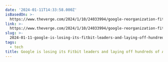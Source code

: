 ```yaml
---
date: '2024-01-11T14:33:58.000Z'
isBasedOn: >-
  https://www.theverge.com/2024/1/10/24033994/google-reorganization-fitbit-park-friedman-ar-layoffs
link: >-
  https://www.theverge.com/2024/1/10/24033994/google-reorganization-fitbit-park-friedman-ar-layoffs
slug: >-
  2024-01-11-google-is-losing-its-fitbit-leaders-and-laying-off-hundreds-of-ar-employees
tags:
  - tech
title: Google is losing its Fitbit leaders and laying off hundreds of AR employees
---
```


